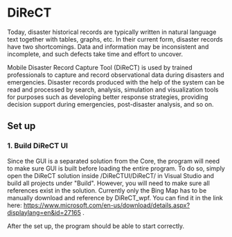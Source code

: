 # DiReCT
Today, disaster historical records are typically written in natural language text together with tables, graphs, etc. In their current form, disaster records have two shortcomings. Data and information may be inconsistent and incomplete, and such defects take time and effort to uncover.

Mobile Disaster Record Capture Tool (DiReCT) is used by trained professionals to capture and record observational data during disasters and emergencies. Disaster records produced with the help of the system can be read and processed by search, analysis, simulation and visualization tools for purposes such as developing better response strategies, providing decision support during emergencies, post-disaster analysis, and so on.

## Set up
### 1. Build DiReCT UI
Since the GUI is a separated solution from the Core, the program will need to make sure GUI is built before loading the entire program. To do so, simply open the DiReCT solution inside /DiReCTUI/DiReCT/ in Visual Studio and build all projects under "Build". However, you will need to make sure all references exist in the solution. Currently only the Bing Map has to be manually download and reference by DiReCT_wpf. You can find it in the link here: https://www.microsoft.com/en-us/download/details.aspx?displaylang=en&id=27165 . 

After the set up, the program should be able to start correctly.
